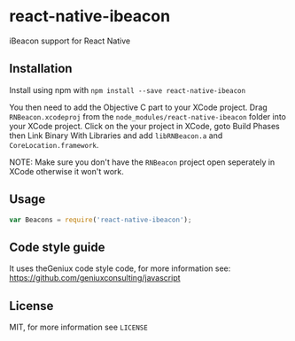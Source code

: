 # react-native-ibeacon
iBeacon support for React Native

## Installation
Install using npm with `npm install --save react-native-ibeacon`

You then need to add the Objective C part to your XCode project. Drag `RNBeacon.xcodeproj` from the `node_modules/react-native-ibeacon` folder into your XCode project. Click on the your project in XCode, goto Build Phases then Link Binary With Libraries and add `libRNBeacon.a` and `CoreLocation.framework`.

NOTE: Make sure you don't have the `RNBeacon` project open seperately in XCode otherwise it won't work.

## Usage
```javascript
var Beacons = require('react-native-ibeacon');
```

## Code style guide
It uses theGeniux code style code, for more information see: https://github.com/geniuxconsulting/javascript

## License
MIT, for more information see `LICENSE`
